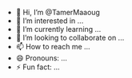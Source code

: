 - 👋 Hi, I’m @TamerMaaoug
- 👀 I’m interested in ...
- 🌱 I’m currently learning ...
- 💞️ I’m looking to collaborate on ...
- 📫 How to reach me ...
- 😄 Pronouns: ...
- ⚡ Fun fact: ...

<!---
TamerMaaoug/TamerMaaoug is a ✨ special ✨ repository because its `README.md` (this file) appears on your GitHub profile.
You can click the Preview link to take a look at your changes.
--->
